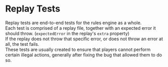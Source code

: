 # Replay Tests

Replay tests are end-to-end tests for the rules engine as a whole.  
Each test is comprised of a replay file, together with an expected error it should throw. (`expectedError` in the replay's `extra` property)  
If the replay does not throw that specific error, or does not throw an error at all, the test fails.  
These tests are usually created to ensure that players cannot perform certain illegal actions, generally after fixing the bug that allowed them to do so.